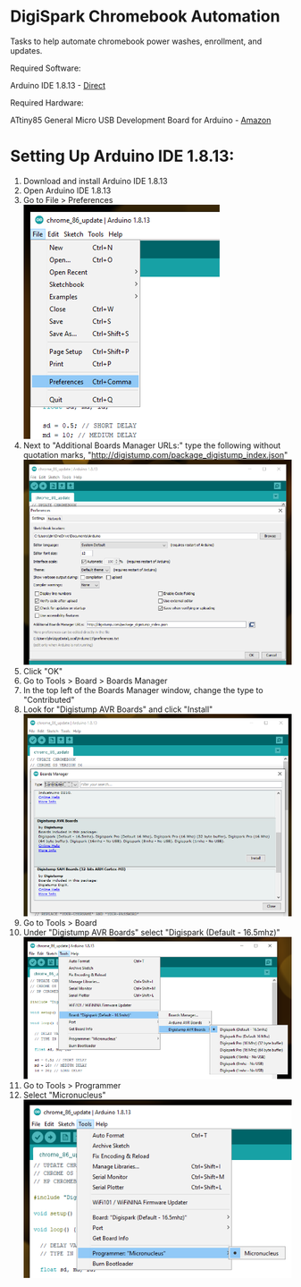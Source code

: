 # DigiSpark Chromebook Automation
Tasks to help automate chromebook power washes, enrollment, and updates.

Required Software:

Arduino IDE 1.8.13 - [Direct](https://www.arduino.cc/en/software)


Required Hardware:

ATtiny85 General Micro USB Development Board for Arduino - [Amazon](https://www.amazon.com/AiTrip-Digispark-Kickstarter-Attiny85-Development/dp/B0836WXQQR/ref=sr_1_5?dchild=1&keywords=digispark+usb&qid=1619496257&sr=8-5)


# Setting Up Arduino IDE 1.8.13:

1. Download and install Arduino IDE 1.8.13
2. Open Arduino IDE 1.8.13
3. Go to File > Preferences ![Alt](images/3.png "Title")
4. Next to "Additional Boards Manager URLs:" type the following without quotation marks, "http://digistump.com/package_digistump_index.json" ![Alt](images/4.png "Title")
5. Click "OK"
6. Go to Tools > Board > Boards Manager
7. In the top left of the Boards Manager window, change the type to "Contributed"
8. Look for "Digistump AVR Boards" and click "Install" ![Alt](images/8.png "Title")
9. Go to Tools > Board
10. Under "Digistump AVR Boards" select "Digispark (Default - 16.5mhz)" ![Alt](images/10.png "Title")
11. Go to Tools > Programmer
12. Select "Micronucleus" ![Alt](images/12.png "Title")
